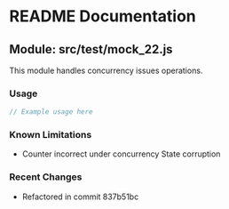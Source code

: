 # README Documentation

## Module: src/test/mock_22.js

This module handles concurrency issues operations.

### Usage

```java
// Example usage here
```

### Known Limitations

- Counter incorrect under concurrency State corruption

### Recent Changes

- Refactored in commit 837b51bc

